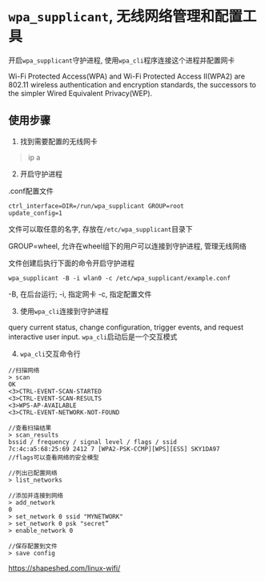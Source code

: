 # `wpa_supplicant`, 无线网络管理和配置工具

开启`wpa_supplicant`守护进程, 使用`wpa_cli`程序连接这个进程并配置网卡

Wi-Fi Protected Access(WPA) and Wi-Fi Protected Access II(WPA2) are 802.11 wireless authentication and encryption standards, the successors to the simpler Wired Equivalent Privacy(WEP).

## 使用步骤

1. 找到需要配置的无线网卡

> ip a

2. 开启守护进程

.conf配置文件
```
ctrl_interface=DIR=/run/wpa_supplicant GROUP=root
update_config=1
```
文件可以取任意的名字, 存放在`/etc/wpa_supplicant`目录下

GROUP=wheel, 允许在wheel组下的用户可以连接到守护进程, 管理无线网络

文件创建后执行下面的命令开启守护进程
```
wpa_supplicant -B -i wlan0 -c /etc/wpa_supplicant/example.conf
```
-B, 在后台运行;  -i, 指定网卡  -c, 指定配置文件

3. 使用`wpa_cli`连接到守护进程

query current status, change configuration, trigger events, and request interactive user input.
`wpa_cli`启动后是一个交互模式

4. `wpa_cli`交互命令行

```
//扫描网络
> scan
OK
<3>CTRL-EVENT-SCAN-STARTED
<3>CTRL-EVENT-SCAN-RESULTS
<3>WPS-AP-AVAILABLE
<3>CTRL-EVENT-NETWORK-NOT-FOUND

//查看扫描结果
> scan_results
bssid / frequency / signal level / flags / ssid 
7c:4c:a5:68:25:69 2412 7 [WPA2-PSK-CCMP][WPS][ESS] SKY1DA97
//flags可以查看网络的安全模型

//列出已配置网络
> list_networks

//添加并连接到网络
> add_network
0
> set_network 0 ssid "MYNETWORK"
> set_network 0 psk "secret”
> enable_network 0

//保存配置到文件
> save config
```

<https://shapeshed.com/linux-wifi/>

